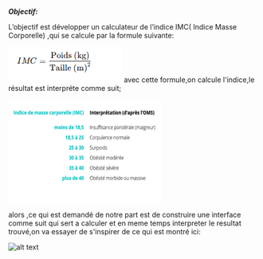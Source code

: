 ***Objectif:***

L’objectif est développer un calculateur de l’indice IMC( Indice Masse Corporelle) ,qui se calcule par la formule suivante:

![alt text](images/image.png)
avec cette formule,on calcule l'indice,le résultat est interpréte comme suit;

![alt text](images/image%20copy.png)

alors ,ce qui est demandé de notre part est de construire une interface comme suit qui sert a calculer et en meme temps interpreter le resultat trouvé,on va essayer de s'inspirer de ce qui est montré ici:

![alt text](images/image1%20copy%202.png)


